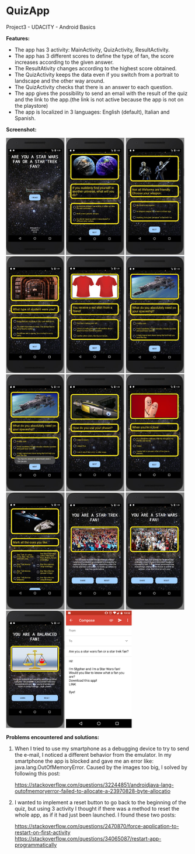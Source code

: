 # QuizApp
Project3 - UDACITY - Android Basics

<b>Features:</b>

<ul>
<li>The app has 3 activity: MainActivity, QuizActivity, ResultActivity.</li>
<li>The app has 3 different scores to define the type of fan, the score increases according to the given answer.</li>
<li>The ResultAtivity changes according to the highest score obtained.</li>
<li>The QuizActivity keeps the data even if you switch from a portrait to landscape and the other way around.</li>
<li>The QuizActivity checks that there is an answer to each question.</li>
<li>The app gives the possibility to send an email with the result of the quiz and the link to the app.(the link is not active because the app is not on the playstore)</li>
<li>The app is localized in 3 languages: English (default), Italian and Spanish.</li>
</ul>

<b>Screenshot:</b>

<img src="https://github.com/Slypher1/QuizApp/blob/master/screenshot/PJ3-1.JPG" width="160" height="320">
<img src="https://github.com/Slypher1/QuizApp/blob/master/screenshot/PJ3-2.JPG" width="160" height="320">
<img src="https://github.com/Slypher1/QuizApp/blob/master/screenshot/PJ3-3.JPG" width="160" height="320">
<img src="https://github.com/Slypher1/QuizApp/blob/master/screenshot/PJ3-4.JPG" width="160" height="320">
<img src="https://github.com/Slypher1/QuizApp/blob/master/screenshot/PJ3-5.JPG" width="160" height="320">
<img src="https://github.com/Slypher1/QuizApp/blob/master/screenshot/PJ3-6.JPG" width="160" height="320">
<img src="https://github.com/Slypher1/QuizApp/blob/master/screenshot/PJ3-6b.JPG" width="160" height="320">
<img src="https://github.com/Slypher1/QuizApp/blob/master/screenshot/PJ3-7.JPG" width="160" height="320">
<img src="https://github.com/Slypher1/QuizApp/blob/master/screenshot/PJ3-8.JPG" width="160" height="320">
<img src="https://github.com/Slypher1/QuizApp/blob/master/screenshot/PJ3-9.JPG" width="160" height="320">
<img src="https://github.com/Slypher1/QuizApp/blob/master/screenshot/PJ3-R1.JPG" width="160" height="320">
<img src="https://github.com/Slypher1/QuizApp/blob/master/screenshot/PJ3-R2.JPG" width="160" height="320">
<img src="https://github.com/Slypher1/QuizApp/blob/master/screenshot/PJ3-R3.JPG" width="160" height="320">
<img src="https://github.com/Slypher1/QuizApp/blob/master/screenshot/mail.png" width="180" height="320">

<b>Problems encountered and solutions:</b>

<ol>
<li>When I tried to use my smartphone as a debugging device to try to send the e-mail, I noticed a different behavior from the emulator. In my smartphone the app is blocked and gave me an error like: java.lang.OutOfMemoryError. Caused by the images too big, I solved by following this post:

https://stackoverflow.com/questions/32244851/androidjava-lang-outofmemoryerror-failed-to-allocate-a-23970828-byte-allocatio</li>


<li>I wanted to implement a reset button to go back to the beginning of the quiz, but using 3 activity I thought if there was a method to reset the whole app, as if it had just been launched. I found these two posts:

https://stackoverflow.com/questions/2470870/force-application-to-restart-on-first-activity
https://stackoverflow.com/questions/34065087/restart-app-programmatically</li>
</ol>
